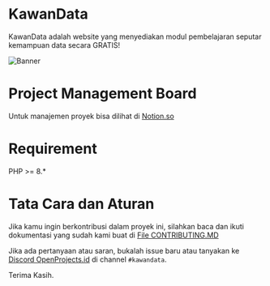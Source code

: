 # KawanData

KawanData adalah website yang menyediakan modul pembelajaran seputar kemampuan data secara GRATIS!


![Banner](https://github.com/OpenProjects-id/KawanData/blob/main/banner.jpg?raw=True)

# Project Management Board
Untuk manajemen proyek bisa dilihat di [Notion.so](https://developing-nemophila-d38.notion.site/db1a9f05a47643e4a33871d9bf1b71ac?v=62d94ea1f8cd486f824ff3fe810598aa)

# Requirement

PHP >= 8.*
# Tata Cara dan Aturan

Jika kamu ingin berkontribusi dalam proyek ini, silahkan baca dan ikuti dokumentasi yang sudah kami buat di [File CONTRIBUTING.MD](https://github.com/OpenProjects-id/KawanData/blob/main/CONTRIBUTING.md)

Jika ada pertanyaan atau saran, bukalah issue baru atau tanyakan ke [Discord OpenProjects.id](https://discord.gg/jXzjHu9fJ7) di channel `#kawandata`.

Terima Kasih.
